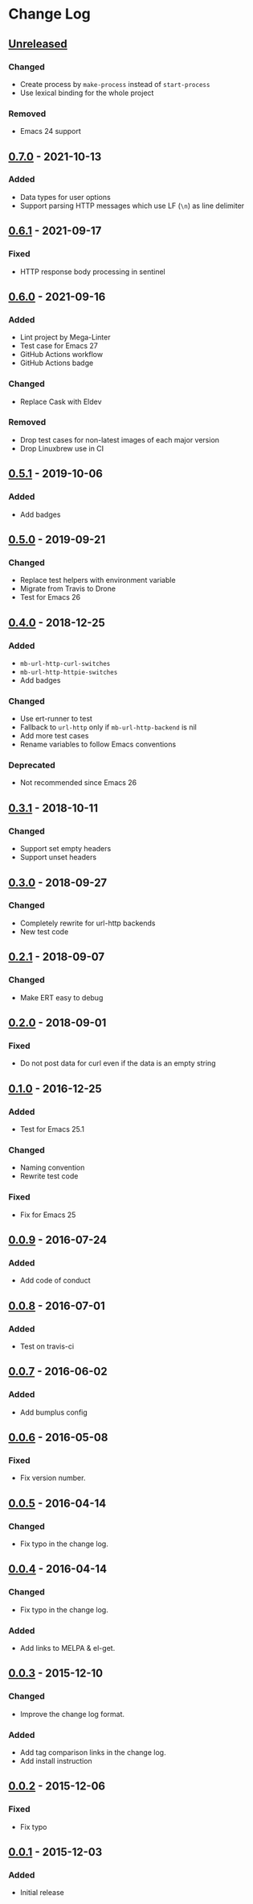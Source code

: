 # Change Log #

## [Unreleased] ##

### Changed ###

- Create process by `make-process` instead of `start-process`
- Use lexical binding for the whole project

### Removed ###

- Emacs 24 support

## [0.7.0] - 2021-10-13 ##

### Added ###

- Data types for user options
- Support parsing HTTP messages which use LF (`\n`) as line delimiter

## [0.6.1] - 2021-09-17 ##

### Fixed ###

- HTTP response body processing in sentinel

## [0.6.0] - 2021-09-16 ##

### Added ###

- Lint project by Mega-Linter
- Test case for Emacs 27
- GitHub Actions workflow
- GitHub Actions badge

### Changed ###

- Replace Cask with Eldev

### Removed ###

- Drop test cases for non-latest images of each major version
- Drop Linuxbrew use in CI

## [0.5.1] - 2019-10-06 ##

### Added ###

- Add badges

## [0.5.0] - 2019-09-21 ##

### Changed ###

- Replace test helpers with environment variable
- Migrate from Travis to Drone
- Test for Emacs 26

## [0.4.0] - 2018-12-25 ##

### Added ###

- `mb-url-http-curl-switches`
- `mb-url-http-httpie-switches`
- Add badges

### Changed ###

- Use ert-runner to test
- Fallback to `url-http` only if `mb-url-http-backend` is nil
- Add more test cases
- Rename variables to follow Emacs conventions

### Deprecated ###

- Not recommended since Emacs 26

## [0.3.1] - 2018-10-11 ##

### Changed ###

- Support set empty headers
- Support unset headers

## [0.3.0] - 2018-09-27 ##

### Changed ###

- Completely rewrite for url-http backends
- New test code

## [0.2.1] - 2018-09-07 ##

### Changed ###

- Make ERT easy to debug

## [0.2.0] - 2018-09-01 ##

### Fixed ###

- Do not post data for curl even if the data is an empty string

## [0.1.0] - 2016-12-25 ##

### Added ###

- Test for Emacs 25.1

### Changed ###

- Naming convention
- Rewrite test code

### Fixed ###

- Fix for Emacs 25

## [0.0.9] - 2016-07-24 ##

### Added ###

- Add code of conduct

## [0.0.8] - 2016-07-01 ##

### Added ###

- Test on travis-ci

## [0.0.7] - 2016-06-02 ##

### Added ###

- Add bumplus config

## [0.0.6] - 2016-05-08 ##

### Fixed ###

- Fix version number.

## [0.0.5] - 2016-04-14 ##

### Changed ###

- Fix typo in the change log.

## [0.0.4] - 2016-04-14 ##

### Changed ###

- Fix typo in the change log.

### Added ###

- Add links to MELPA & el-get.

## [0.0.3] - 2015-12-10 ##

### Changed ###

- Improve the change log format.

### Added ###

- Add tag comparison links in the change log.
- Add install instruction

## [0.0.2] - 2015-12-06 ##

### Fixed ###

- Fix typo

## [0.0.1] - 2015-12-03 ##

### Added ###

- Initial release

<!-- markdown-link-check-disable -->

<!-- Skip checking the links status because the CHANGELOG is always updated
before the tag is created -->

[Unreleased]: https://github.com/dochang/mb-url/compare/0.7.0...HEAD
[0.7.0]: https://github.com/dochang/mb-url/compare/0.6.1...0.7.0
[0.6.1]: https://github.com/dochang/mb-url/compare/0.6.0...0.6.1
[0.6.0]: https://github.com/dochang/mb-url/compare/0.5.1...0.6.0
[0.5.1]: https://github.com/dochang/mb-url/compare/0.5.0...0.5.1
[0.5.0]: https://github.com/dochang/mb-url/compare/0.4.0...0.5.0
[0.4.0]: https://github.com/dochang/mb-url/compare/0.3.1...0.4.0
[0.3.1]: https://github.com/dochang/mb-url/compare/0.3.0...0.3.1
[0.3.0]: https://github.com/dochang/mb-url/compare/0.2.1...0.3.0
[0.2.1]: https://github.com/dochang/mb-url/compare/0.2.0...0.2.1
[0.2.0]: https://github.com/dochang/mb-url/compare/0.1.0...0.2.0
[0.1.0]: https://github.com/dochang/mb-url/compare/0.0.9...0.1.0
[0.0.9]: https://github.com/dochang/mb-url/compare/0.0.8...0.0.9
[0.0.8]: https://github.com/dochang/mb-url/compare/0.0.7...0.0.8
[0.0.7]: https://github.com/dochang/mb-url/compare/0.0.6...0.0.7
[0.0.6]: https://github.com/dochang/mb-url/compare/0.0.5...0.0.6
[0.0.5]: https://github.com/dochang/mb-url/compare/0.0.4...0.0.5
[0.0.4]: https://github.com/dochang/mb-url/compare/0.0.3...0.0.4
[0.0.3]: https://github.com/dochang/mb-url/compare/0.0.2...0.0.3
[0.0.2]: https://github.com/dochang/mb-url/compare/0.0.1...0.0.2
[0.0.1]: https://github.com/dochang/mb-url/commits/0.0.1

<!-- markdown-link-check-enable -->

<!-- markdownlint-configure-file
{
  "MD024": {
    "siblings_only": true
  }
}
-->
